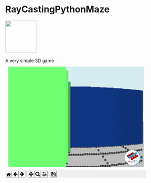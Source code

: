 # RayCastingPythonMaze
  
<img src="https://avatars0.githubusercontent.com/u/76776190?s=460&u=8f3943b46a0f1060a462d8a2922319edd9cd241c&v=4" width="100" height="100">

A very simple 3D game 
 ![](gif.gif)
